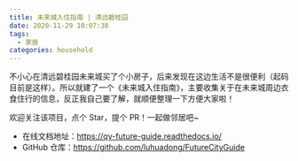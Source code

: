 ```yaml
---
title: 未来城入住指南 | 清远碧桂园
date: 2020-11-29 10:07:38
tags:
  - 家居
categories: household
---
```


不小心在清远碧桂园未来城买了个小房子，后来发现在这边生活不是很便利（起码目前是这样）。所以就建了一个《未来城入住指南》，主要收集关于在未来城周边衣食住行的信息，反正我自己要了解，就顺便整理一下方便大家啦！

欢迎关注该项目，点个 Star，提个 PR！一起做邻居吧~

- 在线文档地址：<https://qy-future-guide.readthedocs.io/>
- GitHub 仓库：<https://github.com/luhuadong/FutureCityGuide>

